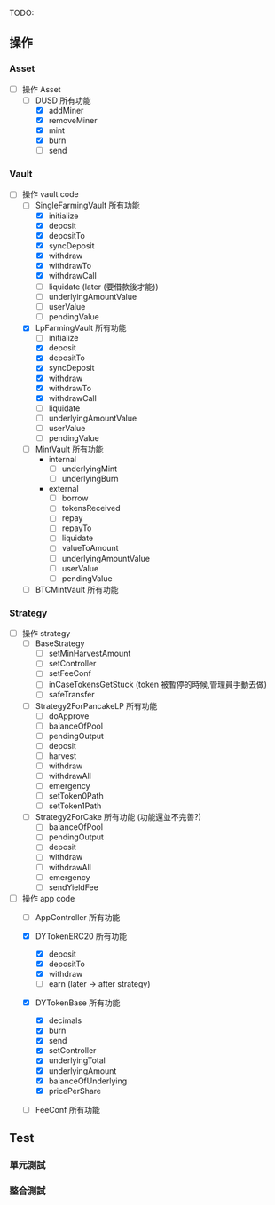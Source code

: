 TODO:
## 操作
### Asset
- [ ] 操作 Asset
  - [ ] DUSD 所有功能
    - [x] addMiner
    - [x] removeMiner
    - [x] mint
    - [x] burn
    - [ ] send
### Vault
- [ ] 操作 vault code
  - [ ] SingleFarmingVault 所有功能
    - [x] initialize
    - [x] deposit
    - [x] depositTo
    - [x] syncDeposit
    - [x] withdraw
    - [x] withdrawTo
    - [x] withdrawCall
    - [ ] liquidate (later (要借款後才能))
    - [ ] underlyingAmountValue
    - [ ] userValue
    - [ ] pendingValue
  - [x] LpFarmingVault 所有功能
    - [ ] initialize
    - [x] deposit
    - [x] depositTo
    - [x] syncDeposit
    - [x] withdraw
    - [x] withdrawTo
    - [x] withdrawCall
    - [ ] liquidate
    - [ ] underlyingAmountValue
    - [ ] userValue
    - [ ] pendingValue
  - [ ] MintVault 所有功能
    - internal
      - [ ] underlyingMint
      - [ ] underlyingBurn
    - external
      - [ ] borrow
      - [ ] tokensReceived
      - [ ] repay
      - [ ] repayTo
      - [ ] liquidate
      - [ ] valueToAmount
      - [ ] underlyingAmountValue
      - [ ] userValue
      - [ ] pendingValue
  - [ ] BTCMintVault 所有功能

### Strategy
- [ ] 操作 strategy
  - [ ] BaseStrategy
    - [ ] setMinHarvestAmount
    - [ ] setController
    - [ ] setFeeConf
    - [ ] inCaseTokensGetStuck (token 被暫停的時候,管理員手動去做)
    - [ ] safeTransfer
  - [ ] Strategy2ForPancakeLP 所有功能
    - [ ] doApprove
    - [ ] balanceOfPool
    - [ ] pendingOutput
    - [ ] deposit
    - [ ] harvest
    - [ ] withdraw
    - [ ] withdrawAll
    - [ ] emergency
    - [ ] setToken0Path
    - [ ] setToken1Path
  - [ ] Strategy2ForCake 所有功能 (功能還並不完善?)
    - [ ] balanceOfPool
    - [ ] pendingOutput
    - [ ] deposit
    - [ ] withdraw
    - [ ] withdrawAll
    - [ ] emergency
    - [ ] sendYieldFee
- [ ] 操作 app code
  - [ ] AppController 所有功能
  - [x] DYTokenERC20 所有功能
    - [x] deposit
    - [x] depositTo
    - [x] withdraw
    - [ ] earn (later -> after strategy)
  - [x] DYTokenBase 所有功能
    - [x] decimals
    - [x] burn
    - [x] send
    - [x] setController
    - [x] underlyingTotal
    - [x] underlyingAmount
    - [x] balanceOfUnderlying
    - [x] pricePerShare
  - [ ] FeeConf 所有功能


## Test

### 單元測試
### 整合測試